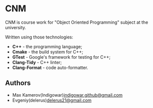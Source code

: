 # CNM

CNM is course work for "Object Oriented Programming" subject at the university.

Written using those technologies:
- **C++** - the programming language;
- **Cmake** - the build system for C++;
- **GTest** - Google's framework for testing for C++;
- **Clang-Tidy** - C++ linter;
- **Clang-Format** - code auto-formatter.


## Authors

- Max Kamerov(Indigowar)<indigowar.github@gmail.com>
- Evgeniy(delerus)<delerus21@gmail.com> 
